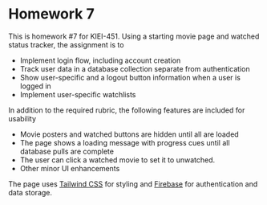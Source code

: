 # Homework 7
This is homework #7 for KIEI-451. Using a starting movie page and watched status tracker, the assignment is to 
- Implement login flow, including account creation
- Track user data in a database collection separate from authentication
- Show user-specific and a logout button information when a user is logged in
- Implement user-specific watchlists

In addition to the required rubric, the following features are included for usability
- Movie posters and watched buttons are hidden until all are loaded
- The page shows a loading message with progress cues until all database pulls are complete
- The user can click a watched movie to set it to unwatched.
- Other minor UI enhancements

The page uses [Tailwind CSS](https://tailwindcss.com/) for styling and [Firebase](https://firebase.google.com/) for authentication and data storage.
